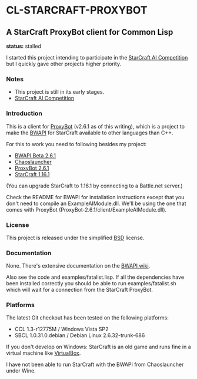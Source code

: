 # CL-STARCRAFT-PROXYBOT

## A StarCraft ProxyBot client for Common Lisp

**status:** stalled

I started this project intending to participate in the
[StarCraft AI Competition](http://eis.ucsc.edu/StarCraftAICompetition)
but I quickly gave other projects higher priority.


### Notes

* This project is still in its early stages.
* [StarCraft AI Competition](http://eis.ucsc.edu/StarCraftAICompetition)


### Introduction

This is a client for [ProxyBot](http://code.google.com/p/bwapi-proxy/)
(v2.6.1 as of this writing), which is a project to make the
[BWAPI](http://code.google.com/p/bwapi/) for StarCraft available to
other languages than C++.

For this to work you need to following besides my project:

* [BWAPI Beta 2.6.1](http://bwapi.googlecode.com/files/BWAPI_Beta_2.6.1.zip)
* [Chaoslauncher](http://www.teamliquid.net/forum/viewmessage.php?topic_id=65196)
* [ProxyBot 2.6.1](http://bwapi-proxy.googlecode.com/files/ProxyBot-2.6.1.zip)
* [StarCraft 1.16.1](http://www.blizzard.com/store/details.xml?rhtml=y&id=110000124)

(You can upgrade StarCraft to 1.16.1 by connecting to a Battle.net server.)

Check the README for BWAPI for installation instructions except that
you don't need to compile an ExampleAIModule.dll.  We'll be using the
one that comes with ProxyBot (ProxyBot-2.6.1/client/ExampleAIModule.dll).


### License

This project is released under the simplified
[BSD](http://www.opensource.net/licenses/bsd-license.php) license.


### Documentation

None.  There's extensive documentation on the
[BWAPI wiki](http://code.google.com/p/bwapi/wiki/UsingBWAPI).

Also see the code and examples/fatalist.lisp.  If all the dependencies
have been installed correctly you should be able to run
examples/fatalist.sh which will wait for a connection from the
StarCraft ProxyBot.


### Platforms

The latest Git checkout has been tested on the following platforms:

* CCL 1.3-r12775M / Windows Vista SP2
* SBCL 1.0.31.0.debian / Debian Linux 2.6.32-trunk-686

If you don't develop on Windows: StarCraft is an old game and runs
fine in a virtual machine like [VirtualBox](http://www.virtualbox.org/).

I have not been able to run StarCraft with the BWAPI from
Chaoslauncher under Wine.
